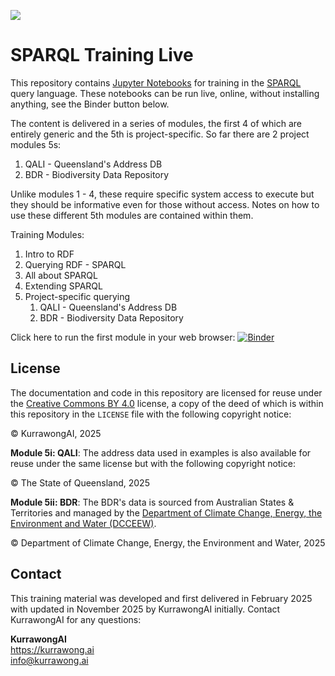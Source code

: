 ![](images/KurrawongAI_350.png)

# SPARQL Training Live

This repository contains [Jupyter Notebooks](https://jupyter.org/) for training in the [SPARQL](https://www.w3.org/TR/sparql11-query/) query language. These notebooks can be run live, online, without installing anything, see the Binder button below.

The content is delivered in a series of modules, the first 4 of which are entirely generic and the 5th is project-specific. So far there are 2 project modules 5s: 

1. QALI - Queensland's Address DB
2. BDR - Biodiversity Data Repository

Unlike modules 1 - 4, these require specific system access to execute but they should be informative even for those without access. Notes on how to use these different 5th modules are contained within them.


Training Modules:

1. Intro to RDF
2. Querying RDF - SPARQL
3. All about SPARQL
4. Extending SPARQL
5. Project-specific querying
    1. QALI - Queensland's Address DB
    2. BDR - Biodiversity Data Repository

Click here to run the first module in your web browser: [![Binder](https://mybinder.org/badge_logo.svg)](https://mybinder.org/v2/gh/Kurrawong/sparql-training-live/HEAD?urlpath=%2Fdoc%2Ftree%2Fmodule-1.ipynb)


## License

The documentation and code in this repository are licensed for reuse under the [Creative Commons BY 4.0](https://creativecommons.org/licenses/by/4.0/) license, a copy of the deed of which is within this repository in the `LICENSE` file with the following copyright notice:

&copy; KurrawongAI, 2025

**Module 5i: QALI**: The address data used in examples is also available for reuse under the same license but with the following copyright notice:

&copy; The State of Queensland, 2025

**Module 5ii: BDR**: The BDR's data is sourced from Australian States & Territories and managed by the [Department of Climate Change, Energy, the Environment and Water (DCCEEW)](https://www.dcceew.gov.au/).

&copy; Department of Climate Change, Energy, the Environment and Water, 2025

## Contact

This training material was developed and first delivered in February 2025 with updated in November 2025 by KurrawongAI initially. Contact KurrawongAI for any questions:

**KurrawongAI**  
<https://kurrawong.ai>  
<info@kurrawong.ai>  
